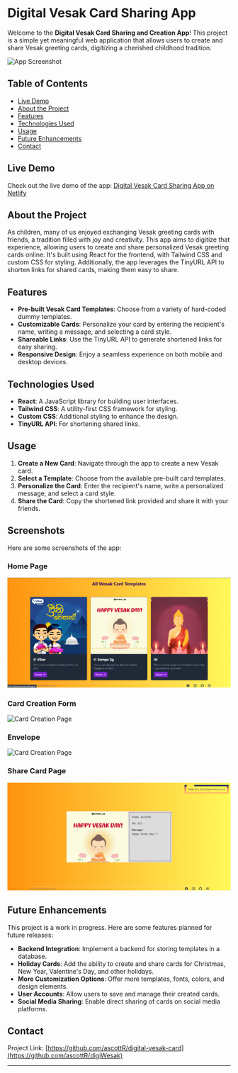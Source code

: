 

#  Digital Vesak Card Sharing App 

Welcome to the **Digital Vesak Card Sharing and Creation App**! This project is a simple yet meaningful web application that allows users to create and share Vesak greeting cards, digitizing a cherished childhood tradition.

![App Screenshot](#Screenshots)

## Table of Contents
- [Live Demo](#live-demo)
- [About the Project](#about-the-project)
- [Features](#features)
- [Technologies Used](#technologies-used)
- [Usage](#usage)
- [Future Enhancements](#future-enhancements)
- [Contact](#contact)

## Live Demo

Check out the live demo of the app: [Digital Vesak Card Sharing App on Netlify](https://digiwesakcards.netlify.app/)

## About the Project

As children, many of us enjoyed exchanging Vesak greeting cards with friends, a tradition filled with joy and creativity. This app aims to digitize that experience, allowing users to create and share personalized Vesak greeting cards online. It's built using React for the frontend, with Tailwind CSS and custom CSS for styling. Additionally, the app leverages the TinyURL API to shorten links for shared cards, making them easy to share.

## Features

- **Pre-built Vesak Card Templates**: Choose from a variety of hard-coded dummy templates.
- **Customizable Cards**: Personalize your card by entering the recipient's name, writing a message, and selecting a card style.
- **Shareable Links**: Use the TinyURL API to generate shortened links for easy sharing.
- **Responsive Design**: Enjoy a seamless experience on both mobile and desktop devices.

## Technologies Used

- **React**: A JavaScript library for building user interfaces.
- **Tailwind CSS**: A utility-first CSS framework for styling.
- **Custom CSS**: Additional styling to enhance the design.
- **TinyURL API**: For shortening shared links.

## Usage

1. **Create a New Card**: Navigate through the app to create a new Vesak card.
2. **Select a Template**: Choose from the available pre-built card templates.
3. **Personalize the Card**: Enter the recipient's name, write a personalized message, and select a card style.
4. **Share the Card**: Copy the shortened link provided and share it with your friends.


## Screenshots

Here are some screenshots of the app:

### Home Page
![Home Page](SCreenshots/ssLand.png)

### Card Creation Form
![Card Creation Page](SCreenshots/ccForm.png)

### Envelope
![Card Creation Page](SCreenshots/ccEnvelope.png)

### Share Card Page
![Share Card Page](SCreenshots/ssCard.png)


## Future Enhancements

This project is a work in progress. Here are some features planned for future releases:

- **Backend Integration**: Implement a backend for storing templates in a database.
- **Holiday Cards**: Add the ability to create and share cards for Christmas, New Year, Valentine's Day, and other holidays.
- **More Customization Options**: Offer more templates, fonts, colors, and design elements.
- **User Accounts**: Allow users to save and manage their created cards.
- **Social Media Sharing**: Enable direct sharing of cards on social media platforms.


## Contact

Project Link: [https://github.com/ascottR/digital-vesak-card](https://github.com/ascottR/digiWesak)

---
